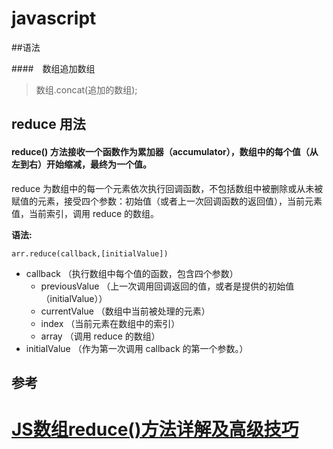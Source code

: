 # javascript

##语法

####　数组追加数组

> 数组.concat(追加的数组);

## reduce 用法

#### **reduce() 方法接收一个函数作为累加器（accumulator），数组中的每个值（从左到右）开始缩减，最终为一个值。**

reduce 为数组中的每一个元素依次执行回调函数，不包括数组中被删除或从未被赋值的元素，接受四个参数：初始值（或者上一次回调函数的返回值），当前元素值，当前索引，调用 reduce 的数组。

**语法:**

```
arr.reduce(callback,[initialValue])
```

- callback （执行数组中每个值的函数，包含四个参数）
  - previousValue （上一次调用回调返回的值，或者是提供的初始值（initialValue））
  - currentValue （数组中当前被处理的元素）
  - index （当前元素在数组中的索引）
  - array （调用 reduce 的数组）
- initialValue （作为第一次调用 callback 的第一个参数。）



## 参考

# [JS数组reduce()方法详解及高级技巧](https://www.cnblogs.com/moqiutao/p/7389837.html)